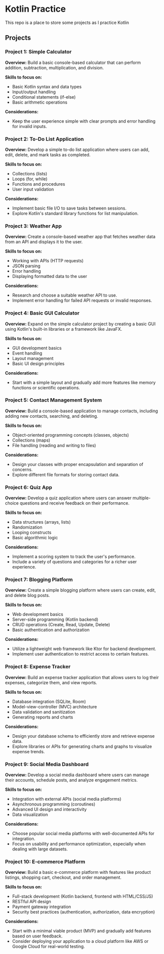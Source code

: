 # Kotlin Practice
This repo is a place to store some projects as I practice Kotlin

## Projects
### Project 1: Simple Calculator
**Overview:** Build a basic console-based calculator that can perform addition, subtraction, multiplication, and division.

**Skills to focus on:**
- Basic Kotlin syntax and data types
- Input/output handling
- Conditional statements (if-else)
- Basic arithmetic operations

**Considerations:**
- Keep the user experience simple with clear prompts and error handling for invalid inputs.

### Project 2: To-Do List Application
**Overview:** Develop a simple to-do list application where users can add, edit, delete, and mark tasks as completed.

**Skills to focus on:**
- Collections (lists)
- Loops (for, while)
- Functions and procedures
- User input validation

**Considerations:**
- Implement basic file I/O to save tasks between sessions.
- Explore Kotlin's standard library functions for list manipulation.

### Project 3: Weather App
**Overview:** Create a console-based weather app that fetches weather data from an API and displays it to the user.

**Skills to focus on:**
- Working with APIs (HTTP requests)
- JSON parsing
- Error handling
- Displaying formatted data to the user

**Considerations:**
- Research and choose a suitable weather API to use.
- Implement error handling for failed API requests or invalid responses.

### Project 4: Basic GUI Calculator
**Overview:** Expand on the simple calculator project by creating a basic GUI using Kotlin's built-in libraries or a framework like JavaFX.

**Skills to focus on:**
- GUI development basics
- Event handling
- Layout management
- Basic UI design principles

**Considerations:**
- Start with a simple layout and gradually add more features like memory functions or scientific operations.

### Project 5: Contact Management System
**Overview:** Build a console-based application to manage contacts, including adding new contacts, searching, and deleting.

**Skills to focus on:**
- Object-oriented programming concepts (classes, objects)
- Collections (maps)
- File handling (reading and writing to files)

**Considerations:**
- Design your classes with proper encapsulation and separation of concerns.
- Explore different file formats for storing contact data.

### Project 6: Quiz App
**Overview:** Develop a quiz application where users can answer multiple-choice questions and receive feedback on their performance.

**Skills to focus on:**
- Data structures (arrays, lists)
- Randomization
- Looping constructs
- Basic algorithmic logic

**Considerations:**
- Implement a scoring system to track the user's performance.
- Include a variety of questions and categories for a richer user experience.

### Project 7: Blogging Platform
**Overview:** Create a simple blogging platform where users can create, edit, and delete blog posts.

**Skills to focus on:**
- Web development basics
- Server-side programming (Kotlin backend)
- CRUD operations (Create, Read, Update, Delete)
- Basic authentication and authorization

**Considerations:**
- Utilize a lightweight web framework like Ktor for backend development.
- Implement user authentication to restrict access to certain features.

### Project 8: Expense Tracker
**Overview:** Build an expense tracker application that allows users to log their expenses, categorize them, and view reports.

**Skills to focus on:**
- Database integration (SQLite, Room)
- Model-view-controller (MVC) architecture
- Data validation and sanitization
- Generating reports and charts

**Considerations:**
- Design your database schema to efficiently store and retrieve expense data.
- Explore libraries or APIs for generating charts and graphs to visualize expense trends.

### Project 9: Social Media Dashboard
**Overview:** Develop a social media dashboard where users can manage their accounts, schedule posts, and analyze engagement metrics.

**Skills to focus on:**
- Integration with external APIs (social media platforms)
- Asynchronous programming (coroutines)
- Advanced UI design and interactivity
- Data visualization

**Considerations:**
- Choose popular social media platforms with well-documented APIs for integration.
- Focus on usability and performance optimization, especially when dealing with large datasets.

### Project 10: E-commerce Platform
**Overview:** Build a basic e-commerce platform with features like product listings, shopping cart, checkout, and order management.

**Skills to focus on:**
- Full-stack development (Kotlin backend, frontend with HTML/CSS/JS)
- RESTful API design
- Payment gateway integration
- Security best practices (authentication, authorization, data encryption)

**Considerations:**
- Start with a minimal viable product (MVP) and gradually add features based on user feedback.
- Consider deploying your application to a cloud platform like AWS or Google Cloud for real-world testing.
